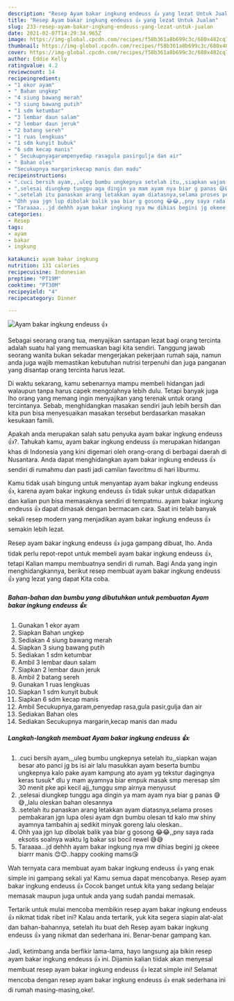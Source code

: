 ```yaml
---
description: "Resep Ayam bakar ingkung endeuss 👍 yang lezat Untuk Jualan"
title: "Resep Ayam bakar ingkung endeuss 👍 yang lezat Untuk Jualan"
slug: 233-resep-ayam-bakar-ingkung-endeuss-yang-lezat-untuk-jualan
date: 2021-02-07T14:29:34.965Z
image: https://img-global.cpcdn.com/recipes/f58b361a8b699c3c/680x482cq70/ayam-bakar-ingkung-endeuss-👍-foto-resep-utama.jpg
thumbnail: https://img-global.cpcdn.com/recipes/f58b361a8b699c3c/680x482cq70/ayam-bakar-ingkung-endeuss-👍-foto-resep-utama.jpg
cover: https://img-global.cpcdn.com/recipes/f58b361a8b699c3c/680x482cq70/ayam-bakar-ingkung-endeuss-👍-foto-resep-utama.jpg
author: Eddie Kelly
ratingvalue: 4.2
reviewcount: 14
recipeingredient:
- "1 ekor ayam"
- " Bahan ungkep"
- "4 siung bawang merah"
- "3 siung bawang putih"
- "1 sdm ketumbar"
- "3 lembar daun salam"
- "2 lembar daun jeruk"
- "2 batang sereh"
- "1 ruas lengkuas"
- "1 sdm kunyit bubuk"
- "6 sdm kecap manis"
- " Secukupnyagarampenyedap rasagula pasirgulja dan air"
- " Bahan oles"
- "Secukupnya margarinkecap manis dan madu"
recipeinstructions:
- ".cuci bersih ayam,,,uleg bumbu ungkepnya setelah itu,,siapkan wajan besar ato panci jg bs isi air lalu masukkan ayam beserta bumbu ungkepnya kalo pake ayam kampung ato ayam yg tekstur dagingnya keras tusuk* dlu y mam ayamnya biar empuk masak smp meresap slm 30 menit pke api kecil ajj,,tunggu smp airnya menyusut"
- ",selesai diungkep tunggu aga dingin ya mam ayam nya biar g panas 😅😅,,lalu oleskan bahan olesannya"
- ".setelah itu panaskan arang letakkan ayam diatasnya,selama proses pembakaran jgn lupa olesi ayam dgn bumbu olesan td kalo mw shiny ayamnya tambahin aj sedikit minyak goreng lalu oleskan.."
- "Ohh yaa jgn lup dibolak balik yaa biar g gosong 😂😂,,pny saya rada eksotis soalnya waktu lg bakar ssi bocil rewel 😅😅"
- "Taraaaa...jd dehhh ayam bakar ingkung nya mw dihias begini jg okeee biarrr manis 😊😊..happy cooking mams😘"
categories:
- Resep
tags:
- ayam
- bakar
- ingkung

katakunci: ayam bakar ingkung 
nutrition: 131 calories
recipecuisine: Indonesian
preptime: "PT19M"
cooktime: "PT30M"
recipeyield: "4"
recipecategory: Dinner

---
```



![Ayam bakar ingkung endeuss 👍](https://img-global.cpcdn.com/recipes/f58b361a8b699c3c/680x482cq70/ayam-bakar-ingkung-endeuss-👍-foto-resep-utama.jpg)

Sebagai seorang orang tua, menyajikan santapan lezat bagi orang tercinta adalah suatu hal yang memuaskan bagi kita sendiri. Tanggung jawab seorang  wanita bukan sekadar mengerjakan pekerjaan rumah saja, namun anda juga wajib memastikan kebutuhan nutrisi terpenuhi dan juga panganan yang disantap orang tercinta harus lezat.

Di waktu  sekarang, kamu sebenarnya mampu membeli hidangan jadi walaupun tanpa harus capek mengolahnya lebih dulu. Tetapi banyak juga lho orang yang memang ingin menyajikan yang terenak untuk orang tercintanya. Sebab, menghidangkan masakan sendiri jauh lebih bersih dan kita pun bisa menyesuaikan masakan tersebut berdasarkan masakan kesukaan famili. 



Apakah anda merupakan salah satu penyuka ayam bakar ingkung endeuss 👍?. Tahukah kamu, ayam bakar ingkung endeuss 👍 merupakan hidangan khas di Indonesia yang kini digemari oleh orang-orang di berbagai daerah di Nusantara. Anda dapat menghidangkan ayam bakar ingkung endeuss 👍 sendiri di rumahmu dan pasti jadi camilan favoritmu di hari liburmu.

Kamu tidak usah bingung untuk menyantap ayam bakar ingkung endeuss 👍, karena ayam bakar ingkung endeuss 👍 tidak sukar untuk didapatkan dan kalian pun bisa memasaknya sendiri di tempatmu. ayam bakar ingkung endeuss 👍 dapat dimasak dengan bermacam cara. Saat ini telah banyak sekali resep modern yang menjadikan ayam bakar ingkung endeuss 👍 semakin lebih lezat.

Resep ayam bakar ingkung endeuss 👍 juga gampang dibuat, lho. Anda tidak perlu repot-repot untuk membeli ayam bakar ingkung endeuss 👍, tetapi Kalian mampu membuatnya sendiri di rumah. Bagi Anda yang ingin menghidangkannya, berikut resep membuat ayam bakar ingkung endeuss 👍 yang lezat yang dapat Kita coba.

<!--inarticleads1-->

##### Bahan-bahan dan bumbu yang dibutuhkan untuk pembuatan Ayam bakar ingkung endeuss 👍:

1. Gunakan 1 ekor ayam
1. Siapkan  Bahan ungkep
1. Sediakan 4 siung bawang merah
1. Siapkan 3 siung bawang putih
1. Sediakan 1 sdm ketumbar
1. Ambil 3 lembar daun salam
1. Siapkan 2 lembar daun jeruk
1. Ambil 2 batang sereh
1. Gunakan 1 ruas lengkuas
1. Siapkan 1 sdm kunyit bubuk
1. Siapkan 6 sdm kecap manis
1. Ambil  Secukupnya,garam,penyedap rasa,gula pasir,gulja dan air
1. Sediakan  Bahan oles
1. Sediakan Secukupnya margarin,kecap manis dan madu




<!--inarticleads2-->

##### Langkah-langkah membuat Ayam bakar ingkung endeuss 👍:

1. .cuci bersih ayam,,,uleg bumbu ungkepnya setelah itu,,siapkan wajan besar ato panci jg bs isi air lalu masukkan ayam beserta bumbu ungkepnya kalo pake ayam kampung ato ayam yg tekstur dagingnya keras tusuk* dlu y mam ayamnya biar empuk masak smp meresap slm 30 menit pke api kecil ajj,,tunggu smp airnya menyusut
1. ,selesai diungkep tunggu aga dingin ya mam ayam nya biar g panas 😅😅,,lalu oleskan bahan olesannya
1. .setelah itu panaskan arang letakkan ayam diatasnya,selama proses pembakaran jgn lupa olesi ayam dgn bumbu olesan td kalo mw shiny ayamnya tambahin aj sedikit minyak goreng lalu oleskan..
1. Ohh yaa jgn lup dibolak balik yaa biar g gosong 😂😂,,pny saya rada eksotis soalnya waktu lg bakar ssi bocil rewel 😅😅
1. Taraaaa...jd dehhh ayam bakar ingkung nya mw dihias begini jg okeee biarrr manis 😊😊..happy cooking mams😘




Wah ternyata cara membuat ayam bakar ingkung endeuss 👍 yang enak simple ini gampang sekali ya! Kamu semua dapat mencobanya. Resep ayam bakar ingkung endeuss 👍 Cocok banget untuk kita yang sedang belajar memasak maupun juga untuk anda yang sudah pandai memasak.

Tertarik untuk mulai mencoba membikin resep ayam bakar ingkung endeuss 👍 nikmat tidak ribet ini? Kalau anda tertarik, yuk kita segera siapin alat-alat dan bahan-bahannya, setelah itu buat deh Resep ayam bakar ingkung endeuss 👍 yang nikmat dan sederhana ini. Benar-benar gampang kan. 

Jadi, ketimbang anda berfikir lama-lama, hayo langsung aja bikin resep ayam bakar ingkung endeuss 👍 ini. Dijamin kalian tiidak akan menyesal membuat resep ayam bakar ingkung endeuss 👍 lezat simple ini! Selamat mencoba dengan resep ayam bakar ingkung endeuss 👍 enak sederhana ini di rumah masing-masing,oke!.

